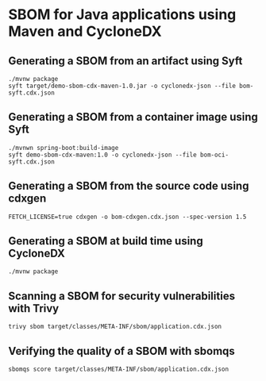 # SBOM for Java applications using Maven and CycloneDX

## Generating a SBOM from an artifact using Syft

```shell
./mvnw package
syft target/demo-sbom-cdx-maven-1.0.jar -o cyclonedx-json --file bom-syft.cdx.json
```

## Generating a SBOM from a container image using Syft

```shell
./mvnwn spring-boot:build-image
syft demo-sbom-cdx-maven:1.0 -o cyclonedx-json --file bom-oci-syft.cdx.json
```

## Generating a SBOM from the source code using cdxgen

```shell
FETCH_LICENSE=true cdxgen -o bom-cdxgen.cdx.json --spec-version 1.5
```

## Generating a SBOM at build time using CycloneDX

```shell
./mvnw package
```

## Scanning a SBOM for security vulnerabilities with Trivy

```shell
trivy sbom target/classes/META-INF/sbom/application.cdx.json
```

## Verifying the quality of a SBOM with sbomqs

```shell
sbomqs score target/classes/META-INF/sbom/application.cdx.json
```
